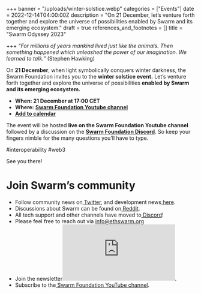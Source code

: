 +++
banner = "/uploads/winter-solstice.webp"
categories = ["Events"]
date = 2022-12-14T04:00:00Z
description = "On 21 December, let’s venture forth together and explore the universe of possibilities enabled by Swarm and its emerging ecosystem."
draft = true
references_and_footnotes = []
title = "Swarm Odyssey 2023"

+++
_“For millions of years mankind lived just like the animals. Then something happened which unleashed the power of our imagination. We learned to talk.”_ (Stephen Hawking)

On **21 December**, when light symbolically conquers winter darkness, the Swarm Foundation invites you to the **winter solstice event.** Let’s venture forth together and explore the universe of possibilities **enabled by Swarm and its emerging ecosystem.**

* **When: 21 December at 17:00 CET**
* **Where:** [**Swarm Foundation Youtube channel**](https://youtu.be/8cILZnmIf3Q)
* [**Add to calendar**](https://www.addevent.com/event/yL15737122)

The event will be hosted **live on the Swarm Foundation Youtube channel** followed by a discussion on the [**Swarm Foundation Discord**](https://discord.com/channels/799027393297514537/801438093927776286). So keep your fingers nimble for the many questions you’ll have to type.

\#interoperability #web3

See you there!

# Join Swarm’s community

* Follow community news on[ Twitter](https://twitter.com/ethswarmhive), and development news[ here](https://twitter.com/ethswarm).
* Discussions about Swarm can be found on[ Reddit](https://www.reddit.com/r/ethswarm/).
* All tech support and other channels have moved to[ Discord](https://discord.gg/wdghaQsGq5)!
* Please feel free to reach out via [info@ethswarm.org](mailto:info@ethswarm.org)
* Join the newsletter![ Subscribe here](https://www.ethswarm.org/newsletter.html).
* Subscribe to the[ Swarm Foundation YouTube channel](https://www.youtube.com/channel/UCu6ywn9MTqdREuE6xuRkskA/videos).

[](https://medium.com/tag/events?source=post_page-----188b21daf28e---------------events-----------------)